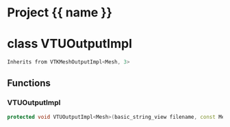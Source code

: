 <script setup>
import {useRoute} from 'vitepress'
const {path} = useRoute()
const tokens = path.split('/')
const words = tokens[2].split('-');
for (let i = 0; i < words.length; i++) {
    words[i] = words[i].charAt(0).toUpperCase() + words[i].slice(1);
    words[i] = words[i].replace('geode', 'Geode')
}
const name = words.join('-');
</script>
# Project {{ name }}

# class VTUOutputImpl


```cpp
Inherits from VTKMeshOutputImpl<Mesh, 3>
```



## Functions

### VTUOutputImpl

```cpp
protected void VTUOutputImpl<Mesh>(basic_string_view filename, const Mesh<3> & solid)
```




